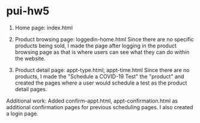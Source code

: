 # pui-hw5

1. Home page: index.html

2. Product browsing page: loggedin-home.html
Since there are no specific products being sold, I made the page after logging in
the product browsing page as that is where users can see what they can do within
the website.

3. Product detail page: appt-type.html; appt-time.html
Since there are no products, I made the "Schedule a COVID-19 Test" the "product" and
created the pages where a user would schedule a test as the product detail pages.

Additional work:
Added confirm-appt.html, appt-confirmation.html as additional confirmation pages
for previous scheduling pages.
I also created a login page.